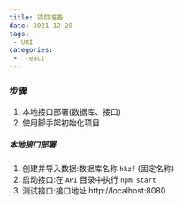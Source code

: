 ```yaml
---
title: 项目准备
date: 2021-12-28
tags:
 - URI
categories:
 -  react
---
```


### 步骤

1. 本地接口部署(数据库、接口)
2. 使用脚手架初始化项目

##### 本地接口部署

1. 创建并导入数据:数据库名称 `hkzf` (固定名称)
2. 启动接口:在 `API` 目录中执行 `npm start`
3. 测试接口:接口地址 http://localhost:8080